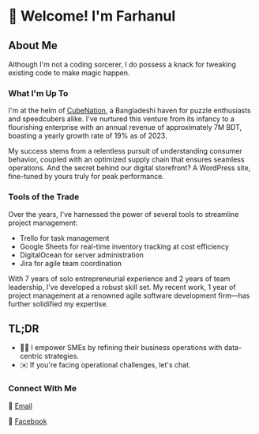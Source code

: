 # 👋 Welcome! I'm Farhanul

## About Me

Although I'm not a coding sorcerer, I do possess a knack for tweaking existing code to make magic happen.

### What I'm Up To

I'm at the helm of [CubeNation](https://cubenationshop.com), a Bangladeshi haven for puzzle enthusiasts and speedcubers alike. I've nurtured this venture from its infancy to a flourishing enterprise with an annual revenue of approximately 7M BDT, boasting a yearly growth rate of 19% as of 2023. 

My success stems from a relentless pursuit of understanding consumer behavior, coupled with an optimized supply chain that ensures seamless operations. And the secret behind our digital storefront? A WordPress site, fine-tuned by yours truly for peak performance.

### Tools of the Trade

Over the years, I've harnessed the power of several tools to streamline project management:

- Trello for task management
- Google Sheets for real-time inventory tracking at cost efficiency
- DigitalOcean for server administration
- Jira for agile team coordination

With 7 years of solo entrepreneurial experience and 2 years of team leadership, I've developed a robust skill set. My recent work, 1 year of project management at a renowned agile software development firm—has further solidified my expertise.

## TL;DR

- 🧑‍💼 I empower SMEs by refining their business operations with data-centric strategies.
- ✉️ If you're facing operational challenges, let's chat.

### Connect With Me

📧 [Email](mailto:2017khan54@gmail.com?subject=[GitHub]%20Business%20Optimization%20Inquiry)

🔗 [Facebook](https://www.facebook.com/WCA2017khan54)
